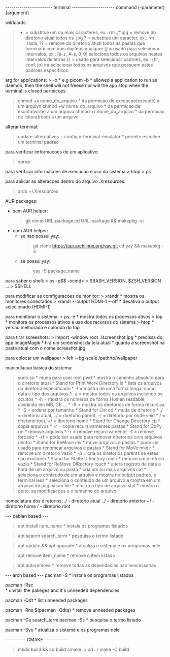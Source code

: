 ----------------------- terminal ---------------------
command (-parameter) {argument}

wildcards:
  > * = substitue um ou mais caracteres, ex.: rm ./*.jpg = remove do diretorio atual todos os .jpg
  > ? = substitue um caracter, ex.: rm ./aula_?? = remove do diretorio atual todos as pastas que terminam com dois digiteos qualquer
  > [] = usado para selecionar intervalos, ex.: [a-z, A-z, 0-9] seleciona todos os arquivos nestes intervalos de letras
  > {} = usado para selecionar padroes, ex.: {hr, conf, jp} ira selecionar todos os arquivos que possuem estes padroes especificos

arg for applications:
	> -b
		* e.g picom -b 
		* allowed a application to run as daemon, then the shell will not freese nor will the app stop when the terminal is closed
permicoes:
  > chmod +x nome_do_arquivo
	* da permicao de execucao(execute) a um arquivo
  > chmod +w nome_do_arquivo
        * da permicao de escrita(write) a um arquivo
  > chmod +r nome_do_arquivo
        * da permicao de leitura(read) a um arquivo

alterar terminal:
  > update-alternatives --config x-terminal-emulator
	* permite escolher um terminal padrao

para verificar imformacoes de um aplicativo:
  > xprop
  
para verificar informacoes de execucao e uso do sistema
	> htop
	> ps

para aplicar as alteracoes dentro do arquivo .Xresources:
  > xrdb ~/.Xresources

AUR packages:
  - sem AUR helper:
	> git clone URL-package
	> cd URL-package && makepkg -si
  - com AUR helper:
	- se nao possui yay:
	  > git clone https://aur.archlinux.org/yay.git
	  > cd yay && makepkg -si
  	- se possui yay:
	  > yay -S package_name

para saber o shell:
    > ps -p$$ -ocmd=
    > $BASH_VERSION, $ZSH_VERSION ...
    > $SHELL

para modificar as comfiguracoes de monitor:
    > xrandr
	* mostra os monitores conectados
    > xrandr --output HDMI-1 --off
	* desativa o output selecionado (HDMI-1)

para monitorar o sistema:
    > ps -e
	* mostra todos os processos ativos 
    > top
	* monitora os processos ativos e uso dos recursos do sistema
    > htop
	* versao melhorada e colorida do top

para tirar screeshots:
    > import -window root ./screenshot.jpg
	* precissa do app ImageMagik
	* tira um screenshot da tela atual
	* quarda a screenshot na pasta atual com o nome screeshot.jpg

para colocar um wallpaper
    > feh --bg-scale /path/to/wallpaper


manipulacao basica do sistema:
  > sudo su
	* muda para user root
  > pwd
	* mostra o caminho absoluto para o diretorio atual
	* Stand for Print Work Directory
  > ls
	* lista os arquivos do diretorio especificado
	* -l = mostra de uma forma longa, como data e tipo dos arquivos
	* -a = mostra todos os arquivos incluindo os ocultos
	* -h = mostra os numeros de forma Human readable, dividindo em MB, GB ...
	* -R = mostra os diretorios de forma recursiva
	* -S = ordena por tamanho
	* Stand for List
  > cd
	* muda de diretorio
	* ./ = diretorio atual, ../ = diretorio parent, -/ = diretorio por onde veio
	* / = diretorio root, ~/ = diretorio home
	* Stand for Change Directory 
  > cp
	* copia arquivos
	* -r = copia recursivamentes pastas
	* Stand for CoPy
  > rm
	* remove arquivos
	* -r = remove recurcivamente, -f = remove forcado
	* -rf = pode ser usado para remover diretorios com arquivos dentro
	* Stand for ReMove
  > mv
	* move arquivos e pastas
	* pode ser usado para renomear arquivos e pastas
	* Stand for MoVe
  > mkdir 
	* remove um diretorio vazio
	* -p = cria os diretorios parents se estes nao existirem
	* Stand for MaKe DIRectory
  > rmdir
	* remove um diretorio vazio
	* Stand for ReMove DIRectory
  > touch
	* altera registro de data e hora de um arquivo ou pasta
	* cria um ou mais arquivos
  > cat
	* seleciona o conteudo de um arquivo e mostra no output padrao, o terminal
  > less
	* seleciona o conteudo de um arquivo e mostra em um arquivo de paginacao
  > file
	* mostra o tipo de arquivo
  > stat
	* mostra o dono, as modificacoes e o tamanho do arquivo

nomeclatura dos diretorios:
./   - diretorio atual
../  - diretorio anterior
~/   - diretorio home
/    - diretorio root



--- debian based ---
> apt install item_name
    * instala os programas listados
    
> apt search search_term
    * pesquisa o termo listado
    
> apt update && apt upgrade
    * atualiza o sistema e os programas nele
    
> apt remove item_name
    * remove o item listado
    
> apt autoremove 
    * remove todas as dependecias nao nescessarias

--- arch based ---
pacman -S <pkg>
    * instala os programas listados
    
pacman -Rsc <pkg>	
	* unstall the pakeges and it's unneeded dependencies
	
pacman -Qdt
	* list unneeded packages

pacman -Rns $(pacman -Qdtq)
	* remove unneeded packages
	
pacman -Gs search_term
pacman -Ss <pkg>
    * pesquisa o termo listado

pacman -Syu
    * atualiza o sistema e os programas nele

---------- CMAKE -----------
> mkdir build && cd build
> cmake ../
> cd ../
> make -C build